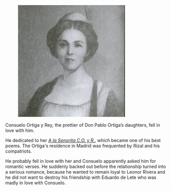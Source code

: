 <figure class="image">

![](/static/files/consuelo-ortiga.jpg)

</figure>

Consuelo Ortiga y Rey, the prettier of Don Pablo Ortiga’s daughters, fell in love with him.

He dedicated to her _[A la Senorita C.O. y R.](/blog/a-la-senorita-consuelo-ortiga)_, which became one of his best poems. The Ortiga's residence in Madrid was frequented by Rizal and his compatriots.

He probably fell in love with her and Consuelo apparently asked him for romantic verses. He suddenly backed out before the relationship turned into a serious romance, because he wanted to remain loyal to Leonor Rivera and he did not want to destroy his friendship with Eduardo de Lete who was madly in love with Consuelo.
